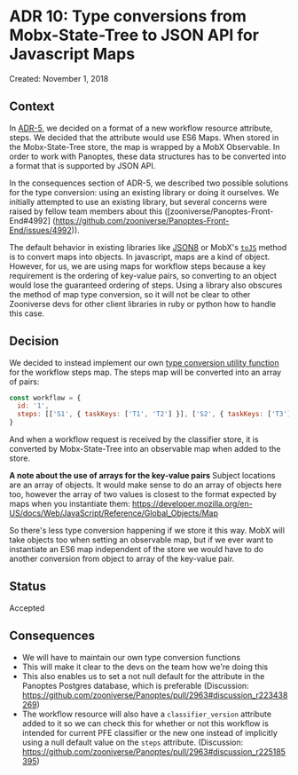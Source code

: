 # ADR 10: Type conversions from Mobx-State-Tree to JSON API for Javascript Maps

Created: November 1, 2018

## Context

In [ADR-5](adr-5.md), we decided on a format of a new workflow resource attribute, steps. We decided that the attribute would use ES6 Maps. When stored in the Mobx-State-Tree store, the map is wrapped by a MobX Observable. In order to work with Panoptes, these data structures has to be converted into a format that is supported by JSON API. 

In the consequences section of ADR-5, we described two possible solutions for the type conversion: using an existing library or doing it ourselves. We initially attempted to use an existing library, but several concerns were raised by fellow team members about this ([zooniverse/Panoptes-Front-End#4992] (https://github.com/zooniverse/Panoptes-Front-End/issues/4992)).

The default behavior in existing libraries like [JSON8](https://github.com/sonnyp/JSON8/tree/master/packages/json8#ooserialize) or MobX's [`toJS`](https://mobx.js.org/refguide/tojson.html) method is to convert maps into objects. In javascript, maps are a kind of object. However, for us, we are using maps for workflow steps because a key requirement is the ordering of key-value pairs, so converting to an object would lose the guaranteed ordering of steps. Using a library also obscures the method of map type conversion, so it will not be clear to other Zooniverse devs for other client libraries in ruby or python how to handle this case. 

## Decision

We decided to instead implement our own [type conversion utility function](https://github.com/zooniverse/front-end-monorepo/blob/master/packages/lib-classifier/src/store/utils/convertMapToArray.js) for the workflow steps map. The steps map will be converted into an array of pairs:

``` js
const workflow = {
  id: '1',
  steps: [['S1', { taskKeys: ['T1', 'T2'] }], ['S2', { taskKeys: ['T3'] }]] // How they will be stored on Panoptes
}
```

And when a workflow request is received by the classifier store, it is converted by Mobx-State-Tree into an observable map when added to the store.

**A note about the use of arrays for the key-value pairs**
Subject locations are an array of objects. It would make sense to do an array of objects here too, however the array of two values is closest to the format expected by maps when you instantiate them: https://developer.mozilla.org/en-US/docs/Web/JavaScript/Reference/Global_Objects/Map

So there's less type conversion happening if we store it this way. MobX will take objects too when setting an observable map, but if we ever want to instantiate an ES6 map independent of the store we would have to do another conversion from object to array of the key-value pair.

## Status

Accepted

## Consequences

- We will have to maintain our own type conversion functions
- This will make it clear to the devs on the team how we're doing this
- This also enables us to set a not null default for the attribute in the Panoptes Postgres database, which is preferable (Discussion: https://github.com/zooniverse/Panoptes/pull/2963#discussion_r223438269)
- The workflow resource will also have a `classifier_version` attribute added to it so we can check this for whether or not this workflow is intended for current PFE classifier or the new one instead of implicitly using a null default value on the `steps` attribute. (Discussion: https://github.com/zooniverse/Panoptes/pull/2963#discussion_r225185395)
